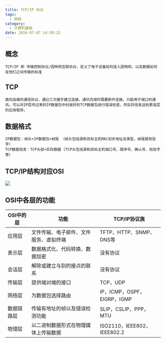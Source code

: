 ```yaml
---
title: TCP/IP 协议
tags:
  - 网络
category:
  - 计算机基础
date: 2016-07-07 14:30:32
---
```



## 概念
    TCP/IP 即 传输控制协议/因特网互联协议，定义了电子设备如何连入因特网，以及数据如何在他们之间传输的标准

## TCP
    面向连接的通信协议，通过三次握手建立连接，通讯完成时需要断开连接，只能用于端口的通讯。可以对IP层传过来的IP数据包中封装好的TCP数据包进行错误检查，然后将信息送到更高层的应用程序。
    
## 数据格式
```
IP数据包：帧头+IP数据包+帧尾 （帧头包括源和目标主机MAC初步地址及类型，帧尾是校验字）    
TCP数据信息：TCP头部+实际数据 (TCP头包括源和目标主机端口号、顺序号、确认号、校验字等）
``` 

<!--more-->

## TCP/IP结构对应OSI
![](https://o9xwn216o.qnssl.com/blog-img/1467887580647.png)


## OSI中各层的功能
OSI中的层 | 功能 | TCP/IP协议族
-------- | ------------------------------  | ----------
应用层    | 文件传输、电子邮件、文件服务、虚拟终端 | TFTP、HTTP、SNMP、DNS等
表示层    | 数据格式化、代码转换、数据加密       | 没有协议
会话层    | 解除或建立与别的接点的联系           | 没有协议
传输层    | 提供端对端的接口	                 | TCP，UDP
网络层    | 为数据包选择路由                   | IP，ICMP，OSPF，EIGRP，IGMP
数据链路层 | 传输有地址的帧以及错误检测功能       | SLIP，CSLIP，PPP，MTU
物理层    | 以二进制数据形式在物理媒体上传输数据   | ISO2110，IEEE802，IEEE802.2


    



